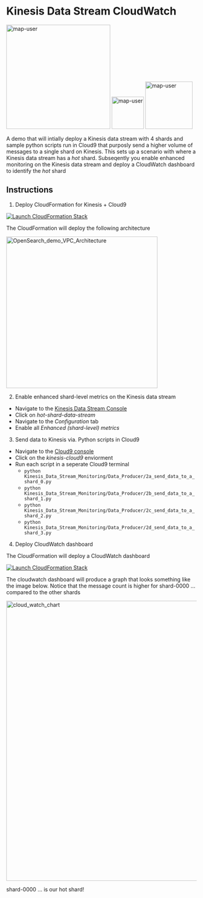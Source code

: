 # Kinesis Data Stream CloudWatch

<img width="275" alt="map-user" src="https://img.shields.io/badge/cloudformation template deployments-0-blue"> <img width="85" alt="map-user" src="https://img.shields.io/badge/views-171-green"> <img width="125" alt="map-user" src="https://img.shields.io/badge/unique visits-058-green">

A demo that will intially deploy a Kinesis data stream with 4 shards and sample python scripts run in Cloud9 that purposly send a higher volume of messages to a single shard on Kinesis. This sets up a scenario with where a Kinesis data stream has a *hot* shard. Subseqently you enable enhanced monitoring on the Kinesis data stream and deploy a CloudWatch dashboard to identify the *hot* shard

## Instructions

1. Deploy CloudFormation for Kinesis + Cloud9

[![Launch CloudFormation Stack](https://sharkech-public.s3.amazonaws.com/misc-public/cloudformation-launch-stack.png)](https://console.aws.amazon.com/cloudformation/home#/stacks/new?stackName=kinesis-cloud9&templateURL=https://sharkech-public.s3.amazonaws.com/misc-public/kinesis_Cloud9.yaml)

The CloudFormation will deploy the following architecture

<img width="400" alt="OpenSearch_demo_VPC_Architecture" src="https://github.com/ev2900/Kinesis_Data_Stream_Hot_Shard_Demo/blob/main/Architecture/architecture-diagram.png">

2. Enable enhanced shard-level metrics on the Kinesis data stream

* Navigate to the [Kinesis Data Stream Console](https://us-east-1.console.aws.amazon.com/kinesis/home?region=us-east-1#/streams/list)
* Click on *hot-shard-data-stream*
* Navigate to the *Configuration* tab
* Enable all *Enhanced (shard-level) metrics*

3. Send data to Kinesis via. Python scripts in Cloud9
* Navigate to the [Cloud9 console](https://us-east-1.console.aws.amazon.com/cloud9/home?region=us-east-1#)
* Click on the *kinesis-cloud9* enviorment
* Run each script in a seperate Cloud9 terminal
  * ```python Kinesis_Data_Stream_Monitoring/Data_Producer/2a_send_data_to_a_shard_0.py```
  * ```python Kinesis_Data_Stream_Monitoring/Data_Producer/2b_send_data_to_a_shard_1.py```
  * ```python Kinesis_Data_Stream_Monitoring/Data_Producer/2c_send_data_to_a_shard_2.py```
  * ```python Kinesis_Data_Stream_Monitoring/Data_Producer/2d_send_data_to_a_shard_3.py```

4. Deploy CloudWatch dashboard

The CloudFormation will deploy a CloudWatch dashboard

[![Launch CloudFormation Stack](https://sharkech-public.s3.amazonaws.com/misc-public/cloudformation-launch-stack.png)](https://console.aws.amazon.com/cloudformation/home#/stacks/new?stackName=cloudwatch-dashboard&templateURL=https://sharkech-public.s3.amazonaws.com/misc-public/cloud_watch_dashboard.yaml)

The cloudwatch dashboard will produce a graph that looks something like the image below. Notice that the message count is higher for shard-0000 ... compared to the other shards

<img width="739" alt="cloud_watch_chart" src="https://user-images.githubusercontent.com/5414004/175348018-cf4f2db4-92e4-404d-8302-c3a379ca123f.png">

shard-0000 ... is our hot shard!
